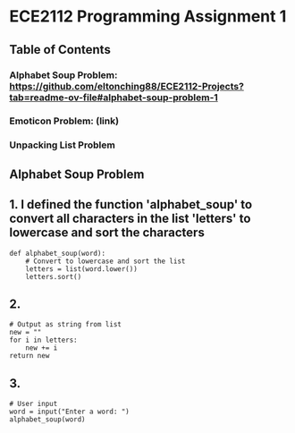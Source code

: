 # ECE2112 Programming Assignment 1

## Table of Contents
### Alphabet Soup Problem: https://github.com/eltonching88/ECE2112-Projects?tab=readme-ov-file#alphabet-soup-problem-1
### Emoticon Problem: (link)
### Unpacking List Problem

## **Alphabet Soup Problem**
## 1. I defined the function 'alphabet_soup' to convert all characters in the list 'letters' to lowercase and sort the characters
    
    def alphabet_soup(word):
        # Convert to lowercase and sort the list
        letters = list(word.lower())
        letters.sort()
    
## 2. 
    
    # Output as string from list
    new = ""
    for i in letters:
        new += i
    return new
## 3.
    # User input
    word = input("Enter a word: ")
    alphabet_soup(word)
